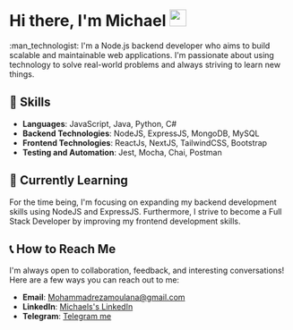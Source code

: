 <h1>
  Hi there, I'm Michael
  <img src="https://media.giphy.com/media/hvRJCLFzcasrR4ia7z/giphy.gif" width="30px"/>
</h1>
:man_technologist: I'm a Node.js backend developer who aims to build scalable and maintainable web applications. I'm passionate about using technology to solve real-world problems and always striving to learn new things.


## 🚀 Skills

- **Languages**: JavaScript, Java, Python, C# </br>
- **Backend Technologies**: NodeJS, ExpressJS, MongoDB, MySQL </br>
- **Frontend Technologies**: ReactJs, NextJS, TailwindCSS, Bootstrap </br>
- **Testing and Automation**: Jest, Mocha, Chai, Postman </br>


## 🌱 Currently Learning

For the time being, I'm focusing on expanding my backend development skills using NodeJS and ExpressJS. Furthermore, I strive to become a Full Stack Developer by improving my frontend development skills.


## 📞 How to Reach Me

I'm always open to collaboration, feedback, and interesting conversations! Here are a few ways you can reach out to me:

- **Email**: Mohammadrezamoulana@gmail.com
- **LinkedIn**: [Michaels's LinkedIn](https://www.linkedin.com/in/mohammadreza-moulana/)
- **Telegram**: [Telegram me](https://t.me/michael_moulana)
